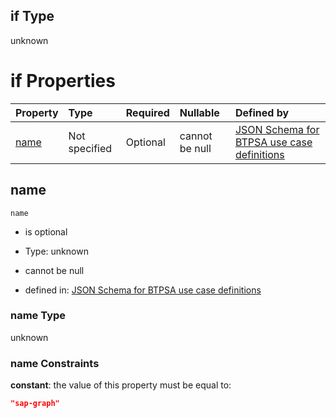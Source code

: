 ## if Type

unknown

# if Properties

| Property      | Type          | Required | Nullable       | Defined by                                                                                                                                                                                                        |
| :------------ | :------------ | :------- | :------------- | :---------------------------------------------------------------------------------------------------------------------------------------------------------------------------------------------------------------- |
| [name](#name) | Not specified | Optional | cannot be null | [JSON Schema for BTPSA use case definitions](btpsa-usecase-properties-services-items-allof-1-then-allof-99-if-properties-name.md "undefined#/properties/services/items/allOf/1/then/allOf/99/if/properties/name") |

## name



`name`

*   is optional

*   Type: unknown

*   cannot be null

*   defined in: [JSON Schema for BTPSA use case definitions](btpsa-usecase-properties-services-items-allof-1-then-allof-99-if-properties-name.md "undefined#/properties/services/items/allOf/1/then/allOf/99/if/properties/name")

### name Type

unknown

### name Constraints

**constant**: the value of this property must be equal to:

```json
"sap-graph"
```
